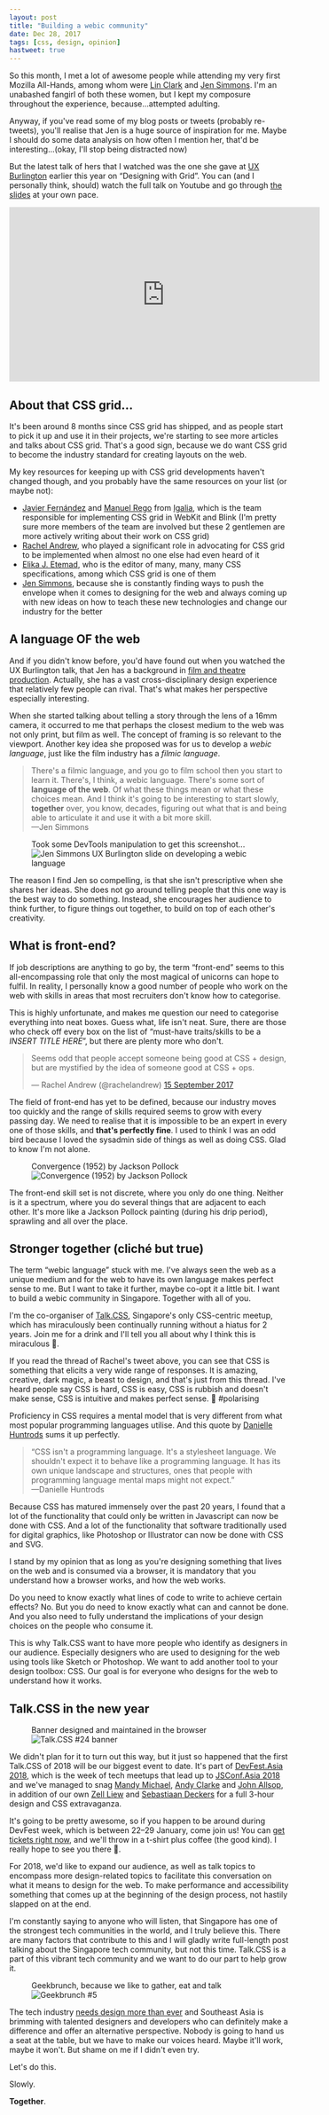 ```yaml
---
layout: post
title: "Building a webic community"
date: Dec 28, 2017
tags: [css, design, opinion]
hastweet: true
---
```

So this month, I met a lot of awesome people while attending my very first Mozilla All-Hands, among whom were [Lin Clark](http://lin-clark.com/) and [Jen Simmons](http://jensimmons.com/). I'm an unabashed fangirl of both these women, but I kept my composure throughout the experience, because...attempted adulting.

Anyway, if you've read some of my blog posts or tweets (probably re-tweets), you'll realise that Jen is a huge source of inspiration for me. Maybe I should do some data analysis on how often I mention her, that'd be interesting...(okay, I'll stop being distracted now)

But the latest talk of hers that I watched was the one she gave at [UX Burlington](http://uxburlington.com/) earlier this year on “Designing with Grid”. You can (and I personally think, should) watch the full talk on Youtube and go through [the slides](https://speakerdeck.com/jensimmons/designing-with-grid-ux-burlington) at your own pace.

<iframe width="560" height="315" src="https://www.youtube.com/embed/Gn3JOE6qMuE?rel=0" frameborder="0" gesture="media" allow="encrypted-media" allowfullscreen></iframe>

## About that CSS grid...

It's been around 8 months since CSS grid has shipped, and as people start to pick it up and use it in their projects, we're starting to see more articles and talks about CSS grid. That's a good sign, because we do want CSS grid to become the industry standard for creating layouts on the web.

My key resources for keeping up with CSS grid developments haven't changed though, and you probably have the same resources on your list (or maybe not):
- [Javier Fernández](https://blogs.igalia.com/jfernandez/) and [Manuel Rego](https://blogs.igalia.com/mrego/) from [Igalia](https://www.igalia.com/), which is the team responsible for implementing CSS grid in WebKit and Blink (I'm pretty sure more members of the team are involved but these 2 gentlemen are more actively writing about their work on CSS grid)
- [Rachel Andrew](https://rachelandrew.co.uk/), who played a significant role in advocating for CSS grid to be implemented when almost no one else had even heard of it
- [Elika J. Etemad](http://fantasai.inkedblade.net/), who is the editor of many, many, many CSS specifications, among which CSS grid is one of them
- [Jen Simmons](http://jensimmons.com/), because she is constantly finding ways to push the envelope when it comes to designing for the web and always coming up with new ideas on how to teach these new technologies and change our industry for the better

## A language OF the web

And if you didn't know before, you'd have found out when you watched the UX Burlington talk, that Jen has a background in [film and theatre production](https://youtu.be/Gn3JOE6qMuE?t=38m27s). Actually, she has a vast cross-disciplinary design experience that relatively few people can rival. That's what makes her perspective especially interesting.

When she started talking about telling a story through the lens of a 16mm camera, it occurred to me that perhaps the closest medium to the web was not only print, but film as well. The concept of framing is so relevant to the viewport. Another key idea she proposed was for us to develop a *webic language*, just like the film industry has a *filmic language*.

> There's a filmic language, and you go to film school then you start to learn it. There's, I think, a webic language. There's some sort of **language of the web**. Of what these things mean or what these choices mean. And I think it's going to be interesting to start slowly, **together** over, you know, decades, figuring out what that is and being able to articulate it and use it with a bit more skill.  
> —Jen Simmons

<figure>
    <figcaption>Took some DevTools manipulation to get this screenshot...</figcaption>
    <img srcset="{{ site.url }}/images/posts/webic-community/webic-language-480.jpg 480w, {{ site.url }}/images/posts/webic-community/webic-language-640.jpg 640w, {{ site.url }}/images/posts/webic-community/webic-language-960.jpg 960w" sizes="(max-width: 400px) 100vw, (max-width: 960px) 75vw, 640px" src="{{ site.url }}/images/posts/webic-community/webic-language-640.jpg" alt="Jen Simmons UX Burlington slide on developing a webic language" />
</figure>

The reason I find Jen so compelling, is that she isn't prescriptive when she shares her ideas. She does not go around telling people that this one way is the best way to do something. Instead, she encourages her audience to think further, to figure things out together, to build on top of each other's creativity.

## What is front-end?

If job descriptions are anything to go by, the term “front-end” seems to this all-encompassing role that only the most magical of unicorns can hope to fulfil. In reality, I personally know a good number of people who work on the web with skills in areas that most recruiters don't know how to categorise.

This is highly unfortunate, and makes me question our need to categorise everything into neat boxes. Guess what, life isn't neat. Sure, there are those who check off every box on the list of “must-have traits/skills to be a *INSERT TITLE HERE*”, but there are plenty more who don't.

<blockquote class="twitter-tweet" data-lang="en-gb"><p lang="en" dir="ltr">Seems odd that people accept someone being good at CSS + design, but are mystified by the idea of someone good at CSS + ops.</p>&mdash; Rachel Andrew (@rachelandrew) <a href="https://twitter.com/rachelandrew/status/908702015466950657?ref_src=twsrc%5Etfw">15 September 2017</a></blockquote>

The field of front-end has yet to be defined, because our industry moves too quickly and the range of skills required seems to grow with every passing day. We need to realise that it is impossible to be an expert in every one of those skills, and **that's perfectly fine**. I used to think I was an odd bird because I loved the sysadmin side of things as well as doing CSS. Glad to know I'm not alone.

<figure>
    <figcaption>Convergence (1952) by Jackson Pollock</figcaption>
    <img srcset="{{ site.url }}/images/posts/webic-community/convergence-480.jpg 480w, {{ site.url }}/images/posts/webic-community/convergence-640.jpg 640w, {{ site.url }}/images/posts/webic-community/convergence-960.jpg 960w" sizes="(max-width: 400px) 100vw, (max-width: 960px) 75vw, 640px" src="{{ site.url }}/images/posts/webic-community/convergence-640.jpg" alt="Convergence (1952) by Jackson Pollock" />
</figure>

The front-end skill set is not discrete, where you only do one thing. Neither is it a spectrum, where you do several things that are adjacent to each other. It's more like a Jackson Pollock painting (during his drip period), sprawling and all over the place.

## Stronger together (cliché but true)

The term “webic language” stuck with me. I've always seen the web as a unique medium and for the web to have its own language makes perfect sense to me. But I want to take it further, maybe co-opt it a little bit. I want to build a webic community in Singapore. Together with all of you.

I'm the co-organiser of [Talk.CSS](https://singaporecss.github.io/), Singapore's only CSS-centric meetup, which has miraculously been continually running without a hiatus for 2 years. Join me for a drink and I'll tell you all about why I think this is miraculous <span class="emoji" role="img" tabindex="0" aria-label="ROFL">&#x1F923;</span>.

If you read the thread of Rachel's tweet above, you can see that CSS is something that elicits a very wide range of responses. It is amazing, creative, dark magic, a beast to design, and that's just from this thread. I've heard people say CSS is hard, CSS is easy, CSS is rubbish and doesn't make sense, CSS is intuitive and makes perfect sense. <span class="emoji" role="img" tabindex="0" aria-label="person shrugging">&#x1F937;</span> #polarising

Proficiency in CSS requires a mental model that is very different from what most popular programming languages utilise. And this quote by [Danielle Huntrods](https://twitter.com/dhuntrods) sums it up perfectly.

> “CSS isn't a programming language. It's a stylesheet language. We shouldn't expect it to behave like a programming language. It has its own unique landscape and structures, ones that people with programming language mental maps might not expect.”  
—Danielle Huntrods

Because CSS has matured immensely over the past 20 years, I found that a lot of the functionality that could only be written in Javascript can now be done with CSS. And a lot of the functionality that software traditionally used for digital graphics, like Photoshop or Illustrator can now be done with CSS and SVG.

I stand by my opinion that as long as you're designing something that lives on the web and is consumed via a browser, it is mandatory that you understand how a browser works, and how the web works.

Do you need to know exactly what lines of code to write to achieve certain effects? No. But you do need to know exactly what can and cannot be done. And you also need to fully understand the implications of your design choices on the people who consume it.

This is why Talk.CSS want to have more people who identify as designers in our audience. Especially designers who are used to designing for the web using tools like Sketch or Photoshop. We want to add another tool to your design toolbox: CSS. Our goal is for everyone who designs for the web to understand how it works. 

## Talk.CSS in the new year

<figure>
    <figcaption>Banner designed and maintained in the browser</figcaption>
    <img srcset="{{ site.url }}/images/posts/webic-community/talkcss-480.png 480w, {{ site.url }}/images/posts/webic-community/talkcss-640.png 640w, {{ site.url }}/images/posts/webic-community/talkcss-960.png 960w" sizes="(max-width: 400px) 100vw, (max-width: 960px) 75vw, 640px" src="{{ site.url }}/images/posts/webic-community/talkcss-640.png" alt="Talk.CSS #24 banner" />
</figure>

We didn't plan for it to turn out this way, but it just so happened that the first Talk.CSS of 2018 will be our biggest event to date. It's part of [DevFest.Asia 2018](https://2018.jsconf.asia/#events), which is the week of tech meetups that lead up to [JSConf.Asia 2018](https://2018.jsconf.asia/) and we've managed to snag [Mandy Michael](http://batmandy.com/), [Andy Clarke](https://stuffandnonsense.co.uk/) and [John Allsop](http://johnfallsopp.com/), in addition of our own [Zell Liew](https://zellwk.com/) and [Sebastiaan Deckers](https://twitter.com/sebdeckers) for a full 3-hour design and CSS extravaganza.

It's going to be pretty awesome, so if you happen to be around during DevFest week, which is between 22–29 January, come join us! You can [get tickets right now](https://www.eventnook.com/event/talkcssconference2018/), and we'll throw in a t-shirt plus coffee (the good kind). I really hope to see you there <span class="emoji" role="img" tabindex="0" aria-label="person gesturing ok">&#x1F646;</span>. 

For 2018, we'd like to expand our audience, as well as talk topics to encompass more design-related topics to facilitate this conversation on what it means to design for the web. To make performance and accessibility something that comes up at the beginning of the design process, not hastily slapped on at the end.

I'm constantly saying to anyone who will listen, that Singapore has one of the strongest tech communities in the world, and I truly believe this. There are many factors that contribute to this and I will gladly write full-length post talking about the Singapore tech community, but not this time. Talk.CSS is a part of this vibrant tech community and we want to do our part to help grow it.

<figure>
    <figcaption>Geekbrunch, because we like to gather, eat and talk</figcaption>
    <img srcset="{{ site.url }}/images/posts/webic-community/geekbrunch-480.jpg 480w, {{ site.url }}/images/posts/webic-community/geekbrunch-640.jpg 640w, {{ site.url }}/images/posts/webic-community/geekbrunch-960.jpg 960w" sizes="(max-width: 400px) 100vw, (max-width: 960px) 75vw, 640px" src="{{ site.url }}/images/posts/webic-community/geekbrunch-640.jpg" alt="Geekbrunch #5" />
</figure>

The tech industry [needs design more than ever](https://m.signalvnoise.com/move-slowly-and-fix-things-e5a560fd928b) and Southeast Asia is brimming with talented designers and developers who can definitely make a difference and offer an alternative perspective. Nobody is going to hand us a seat at the table, but we have to make our voices heard. Maybe it'll work, maybe it won't. But shame on me if I didn't even try.

Let's do this.

Slowly.

**Together**.

